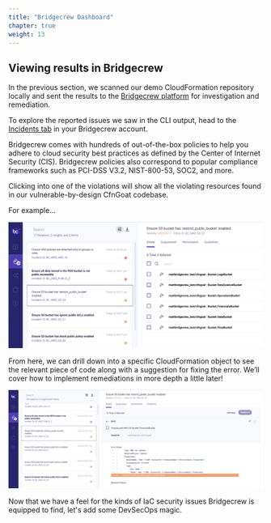 ```yaml
---
title: "Bridgecrew Dashboard"
chapter: true
weight: 13
---
```


## Viewing results in Bridgecrew

In the previous section, we scanned our demo CloudFormation repository locally and sent the results to the [Bridgecrew platform](https://bridgecrew.cloud) for investigation and remediation. 

To explore the reported issues we saw in the CLI output, head to the [Incidents tab](https://www.bridgecrew.cloud/incidents) in your Bridgecrew account.

Bridgecrew comes with hundreds of out-of-the-box policies to help you adhere to cloud security best practices as defined by the Center of Internet Security (CIS). Bridgecrew policies also correspond to popular compliance frameworks such as PCI-DSS V3.2, NIST-800-53, SOC2, and more. 

Clicking into one of the violations will show all the violating resources found in our vulnerable-by-design CfnGoat codebase.

For example...


![Bridgecrew Dashboard](./images/dashboardpolicy2.png "Bridgecrew Dashboard")

From here, we can drill down into a specific CloudFormation object to see the relevant piece of code along with a suggestion for fixing the error. We’ll cover how to implement remediations in more depth a little later!

![Bridgecrew Dashboard](./images/dashboardpolicy3.png "Bridgecrew Dashboard")

Now that we have a feel for the kinds of IaC security issues Bridgecrew is equipped to find, let's add some DevSecOps magic.
